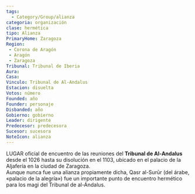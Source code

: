 ```yaml
---
tags:
  - Category/Group/alianza
categoria: organización
clase: hermética
tipo: Alianza
PrimaryHome: Zaragoza 
Region:
 - Corona de Aragón 
 - Aragón 
 - Zaragoza 
Tribunal: Tribunal de Iberia 
Aura: 
Casa: 
Vinculo: Tribunal de Al-Andalus
Estacion: disuelta 
Votos: número
Founded: año
Founder: personaje
Disbanded: año
Gobierno: gobierno
Leader: dirigente
Predecesor: predecesora
Sucesor: sucesora
NoteIcon: alianza
---
```


 <section class="wa-section main-content"><p><span class="dropcap">L</span>UGAR oficial de encuentro de las reuniones del <strong class="article-unlinked">Tribunal de Al-Andalus</strong> desde el 1026 hasta su disolución en el 1103, ubicado en el palacio de la Aljafería en la ciudad de <span data-article-privacy="private" data-article-id="c007a6e5-30f6-4291-80b3-f2310a823075" data-template-type="settlement" class="private-article article-unlinked entity-link wa-link">Zaragoza</span>.
<br />
Aunque nunca fue una alianza propiamente dicha, Qasr al-Surūr (del árabe, «palacio de la alegría») fue un importante punto de encuentro hermético para los magi del Tribunal de al-Ándalus.</p><div id="28154c55351d80f6b0a850e4d55f9f28" class="visibility-toggler image-thumb-container user-css-image-thumbnail position-relative padding-10 "><img src="https://worldanvil.com/uploads/images/8c215641553708b682e98b5d773e2217.png" alt title="qsr al-surur03.png" /></div>
